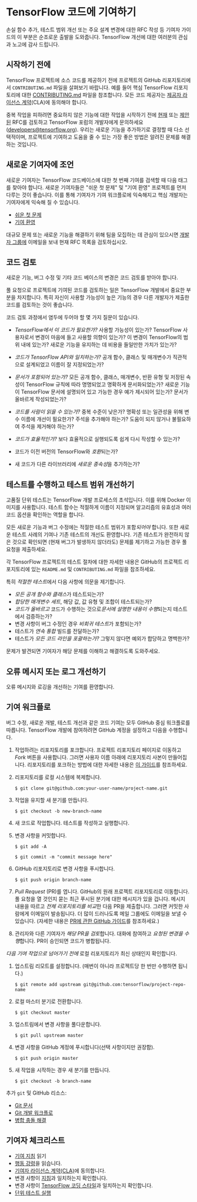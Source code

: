 # TensorFlow 코드에 기여하기

손실 함수 추가, 테스트 범위 개선 또는 주요 설계 변경에 대한 RFC 작성 등 기여자 가이드의 이 부분은 순조로운 출발을 도와줍니다. TensorFlow 개선에 대한 여러분의 관심과 노고에 감사 드립니다.

## 시작하기 전에

TensorFlow 프로젝트에 소스 코드를 제공하기 전에 프로젝트의 GitHub 리포지토리에서 `CONTRIBUTING.md` 파일을 살펴보기 바랍니다. 예를 들어 핵심 TensorFlow 리포지토리에 대한 [CONTRIBUTING.md](https://github.com/tensorflow/tensorflow/blob/master/CONTRIBUTING.md) 파일을 참조합니다. 모든 코드 제공자는 [제공자 라이선스 계약](https://cla.developers.google.com/clas)(CLA)에 동의해야 합니다.

중복 작업을 피하려면 중요하지 않은 기능에 대한 작업을 시작하기 전에 [현재](https://github.com/tensorflow/community/tree/master/rfcs) 또는 [제안된](https://github.com/tensorflow/community/tree/master/rfcs) RFC를 검토하고 TensorFlow 포럼의 개발자에게 문의하세요([developers@tensorflow.org](https://groups.google.com/u/1/a/tensorflow.org/g/developers)). 우리는 새로운 기능을 추가하기로 결정할 때 다소 선택적이며, 프로젝트에 기여하고 도움을 줄 수 있는 가장 좋은 방법은 알려진 문제를 해결하는 것입니다.

## 새로운 기여자에 조언

새로운 기여자는 TensorFlow 코드베이스에 대한 첫 번째 기여를 검색할 때 다음 태그를 찾아야 합니다. 새로운 기여자들은 "쉬운 첫 문제" 및 "기여 환영" 프로젝트를 먼저 다루는 것이 좋습니다. 이를 통해 기여자가 기여 워크플로에 익숙해지고 핵심 개발자는 기여자에게 익숙해 질 수 있습니다.

- [쉬운 첫 문제](https://github.com/tensorflow/tensorflow/labels/good%20first%20issue)
- [기여 환영](https://github.com/tensorflow/tensorflow/labels/stat%3Acontributions%20welcome)

대규모 문제 또는 새로운 기능을 해결하기 위해 팀을 모집하는 데 관심이 있으시면 [개발자 그룹에](https://groups.google.com/a/tensorflow.org/g/developers) 이메일을 보내 현재 RFC 목록을 검토하십시오.

## 코드 검토

새로운 기능, 버그 수정 및 기타 코드 베이스의 변경은 코드 검토를 받아야 합니다.

풀 요청으로 프로젝트에 기여된 코드를 검토하는 일은 TensorFlow 개발에서 중요한 부분을 차지합니다. 특히 자신이 사용할 가능성이 높은 기능의 경우 다른 개발자가 제출한 코드를 검토하는 것이 좋습니다.

코드 검토 과정에서 염두에 두어야 할 몇 가지 질문이 있습니다.

- *TensorFlow에서 이 코드가 필요한가?* 사용할 가능성이 있는가? TensorFlow 사용자로서 변경이 마음에 들고 사용할 의향이 있는가? 이 변경이 TensorFlow의 범위 내에 있는가? 새로운 기능을 유지하는 데 비용을 들일만한 가치가 있는가?

- *코드가 TensorFlow API와 일치하는가?* 공개 함수, 클래스 및 매개변수가 직관적으로 설계되었고 이름이 잘 지정되었는가?

- *문서가 포함되어 있는가?* 모든 공개 함수, 클래스, 매개변수, 반환 유형 및 저장된 속성이 TensorFlow 규칙에 따라 명명되었고 명확하게 문서화되었는가? 새로운 기능이 TensorFlow 문서에 설명되어 있고 가능한 경우 예가 제시되어 있는가? 문서가 올바르게 작성되었는가?

- *코드를 사람이 읽을 수 있는가?* 중복 수준이 낮은가? 명확성 또는 일관성을 위해 변수 이름에 개선이 필요한가? 주석을 추가해야 하는가? 도움이 되지 않거나 불필요하여 주석을 제거해야 하는가?

- *코드가 효율적인가?* 보다 효율적으로 실행되도록 쉽게 다시 작성할 수 있는가?

- 코드가 이전 버전의 TensorFlow와 *호환*되는가?

- 새 코드가 다른 라이브러리에 *새로운 종속성*을 추가하는가?

## 테스트를 수행하고 테스트 범위 개선하기

고품질 단위 테스트는 TensorFlow 개발 프로세스의 초석입니다. 이를 위해 Docker 이미지를 사용합니다. 테스트 함수는 적절하게 이름이 지정되며 알고리즘의 유효성과 여러 코드 옵션을 확인하는 역할을 합니다.

모든 새로운 기능과 버그 수정에는 적절한 테스트 범위가 포함*되어야* 합니다. 또한 새로운 테스트 사례의 기여나 기존 테스트의 개선도 환영합니다. 기존 테스트가 완전하지 않은 것으로 확인되면 (현재 버그가 발생하지 않더라도) 문제를 제기하고 가능한 경우 풀 요청을 제출하세요.

각 TensorFlow 프로젝트의 테스트 절차에 대한 자세한 내용은 GitHub의 프로젝트 리포지토리에 있는 `README.md` 및 `CONTRIBUTING.md` 파일을 참조하세요.

특히 *적절한 테스트*에서 다음 사항에 의문을 제기합니다.

- *모든 공개 함수와 클래스*가 테스트되는가?
- *합당한 매개변수 세트*, 해당 값, 값 유형 및 조합이 테스트되는가?
- *코드가 올바르고* 코드가 수행하는 것으로*문서에 설명한 내용이 수행*되는지 테스트에서 검증하는가?
- 변경 사항이 버그 수정인 경우 *비회귀 테스트*가 포함되는가?
- 테스트가 *연속 통합* 빌드를 전달하는가?
- 테스트가 *모든 코드 라인을 포괄하는가?* 그렇지 않다면 예외가 합당하고 명백한가?

문제가 발견되면 기여자가 해당 문제를 이해하고 해결하도록 도와주세요.

## 오류 메시지 또는 로그 개선하기

오류 메시지와 로깅을 개선하는 기여를 환영합니다.

## 기여 워크플로

버그 수정, 새로운 개발, 테스트 개선과 같은 코드 기여는 모두 GitHub 중심 워크플로를 따릅니다. TensorFlow 개발에 참여하려면 GitHub 계정을 설정하고 다음을 수행합니다.

1. 작업하려는 리포지토리를 포크합니다. 프로젝트 리포지토리 페이지로 이동하고 *Fork* 버튼을 사용합니다. 그러면 사용자 이름 아래에 리포지토리 사본이 만들어집니다. 리포지토리를 포크하는 방법에 대한 자세한 내용은 [이 가이드](https://help.github.com/articles/fork-a-repo/)를 참조하세요.

2. 리포지토리를 로컬 시스템에 복제합니다.

    `$ git clone git@github.com:your-user-name/project-name.git`

3. 작업을 유지할 새 분기를 만듭니다.

    `$ git checkout -b new-branch-name`

4. 새 코드로 작업합니다. 테스트를 작성하고 실행합니다.

5. 변경 사항을 커밋합니다.

    `$ git add -A`

    `$ git commit -m "commit message here"`

6. GitHub 리포지토리로 변경 사항을 푸시합니다.

    `$ git push origin branch-name`

7. *Pull Request* (PR)를 엽니다. GitHub의 원래 프로젝트 리포지토리로 이동합니다. 풀 요청을 열 것인지 묻는 최근 푸시된 분기에 대한 메시지가 있을 겁니다. 메시지 내용을 따르고 *전체 리포지토리를 비교*한 다음 PR을 제출합니다. 그러면 커밋한 사람에게 이메일이 발송됩니다. 더 많이 드러나도록 메일 그룹에도 이메일을 보낼 수 있습니다. (자세한 내용은 [PR에 관한 GitHub 가이드](https://help.github.com/articles/creating-a-pull-request-from-a-fork)를 참조하세요.)

8. 관리자와 다른 기여자가 *해당 PR을 검토*합니다. 대화에 참여하고 *요청된 변경을 수행*합니다. PR이 승인되면 코드가 병합됩니다.

*다음 기여 작업으로 넘어가기 전에* 로컬 리포지토리가 최신 상태인지 확인합니다.

1. 업스트림 리모트를 설정합니다. (매번이 아니라 프로젝트당 한 번만 수행하면 됩니다.)

    `$ git remote add upstream git@github.com:tensorflow/project-repo-name`

2. 로컬 마스터 분기로 전환합니다.

    `$ git checkout master`

3. 업스트림에서 변경 사항을 풀다운합니다.

    `$ git pull upstream master`

4. 변경 사항을 GitHub 계정에 푸시합니다(선택 사항이지만 권장함).

    `$ git push origin master`

5. 새 작업을 시작하는 경우 새 분기를 만듭니다.

    `$ git checkout -b branch-name`

추가 `git` 및 GitHub 리소스:

- [Git 문서](https://git-scm.com/documentation)
- [Git 개발 워크플로](https://docs.scipy.org/doc/numpy/dev/development_workflow.html)
- [병합 충돌 해결](https://help.github.com/articles/resolving-a-merge-conflict-using-the-command-line/)

## 기여자 체크리스트

- [기여 지침](https://github.com/tensorflow/tensorflow/blob/master/CONTRIBUTING.md) 읽기
- [행동 강령](https://github.com/tensorflow/tensorflow/blob/master/CODE_OF_CONDUCT.md)을 읽습니다.
- [기여자 라이선스 계약(CLA)](https://cla.developers.google.com/)에 동의합니다.
- 변경 사항이 [지침](https://github.com/tensorflow/tensorflow/blob/master/CONTRIBUTING.md#general-guidelines-and-philosophy-for-contribution)과 일치하는지 확인합니다.
- 변경 사항이 [TensorFlow 코딩 스타일](https://www.tensorflow.org/community/contribute/code_style)과 일치하는지 확인합니다.
- [단위 테스트 실행](https://github.com/tensorflow/tensorflow/blob/master/CONTRIBUTING.md#running-unit-tests)
